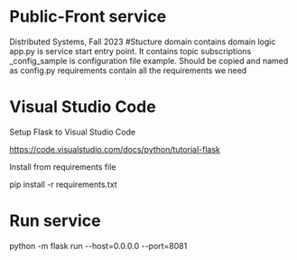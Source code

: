 # Public-Front service 

Distributed Systems, Fall 2023
#Stucture 
domain contains domain logic
app.py is service start entry point. It contains topic subscriptions
_config_sample is configuration file example. Should be copied and named as config.py
requirements contain all the requirements we need 
# Visual Studio Code 

Setup Flask to Visual Studio Code

https://code.visualstudio.com/docs/python/tutorial-flask

Install from requirements file

pip install -r requirements.txt
# Run service

python -m flask run --host=0.0.0.0 --port=8081


